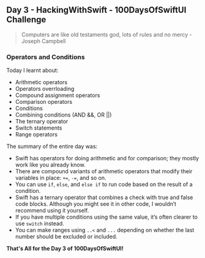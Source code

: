 ## Day 3 - HackingWithSwift - 100DaysOfSwiftUI Challenge

> Computers are like old testaments god, lots of rules and no mercy - Joseph Campbell

### Operators and Conditions

Today I learnt about:

- Arithmetic operators
- Operators overrloading
- Compound assignment operators
- Comparison operators
- Conditions
- Combining conditions (AND &&, OR ||)
- The ternary operator
- Switch statements
- Range operators

The summary of the entire day was:

- Swift has operators for doing arithmetic and for comparison; they mostly work like you already know.
- There are compound variants of arithmetic operators that modify their variables in place: ```+=```, ```-=```, and so on.
- You can use ```if```, ```else```, and ```else if``` to run code based on the result of a condition.
- Swift has a ternary operator that combines a check with true and false code blocks. Although you might see it in other code, I wouldn’t recommend using it yourself.
- If you have multiple conditions using the same value, it’s often clearer to use ```switch``` instead.
- You can make ranges using ```..<``` and ```...``` depending on whether the last number should be excluded or included.

**That's All for the Day 3 of 100DaysOfSwiftUI!**

